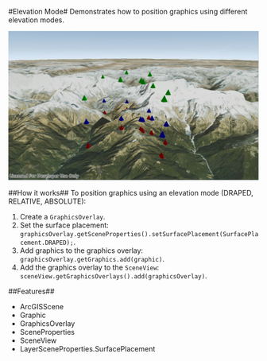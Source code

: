 #Elevation Mode#
Demonstrates how to position graphics using different elevation modes.

![](ElevationMode.png)

##How it works##
To position graphics using an elevation mode (DRAPED, RELATIVE, ABSOLUTE):

1. Create a `GraphicsOverlay`.
2. Set the surface placement: `graphicsOverlay.getSceneProperties().setSurfacePlacement(SurfacePlacement.DRAPED);`.
3. Add graphics to the graphics overlay: `graphicsOverlay.getGraphics.add(graphic)`.
4. Add the graphics overlay to the `SceneView`: `sceneView.getGraphicsOverlays().add(graphicsOverlay)`.

##Features##
- ArcGISScene
- Graphic
- GraphicsOverlay
- SceneProperties
- SceneView
- LayerSceneProperties.SurfacePlacement
